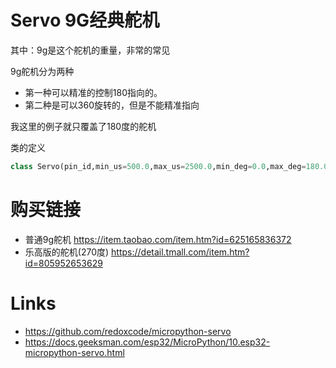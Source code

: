 # Servo 9G经典舵机

其中：9g是这个舵机的重量，非常的常见

9g舵机分为两种

- 第一种可以精准的控制180指向的。
- 第二种是可以360旋转的，但是不能精准指向

我这里的例子就只覆盖了180度的舵机

类的定义

```py
class Servo(pin_id,min_us=500.0,max_us=2500.0,min_deg=0.0,max_deg=180.0,freq=50)
```

# 购买链接
- 普通9g舵机 https://item.taobao.com/item.htm?id=625165836372
- 乐高版的舵机(270度) https://detail.tmall.com/item.htm?id=805952653629

# Links
- https://github.com/redoxcode/micropython-servo
- https://docs.geeksman.com/esp32/MicroPython/10.esp32-micropython-servo.html